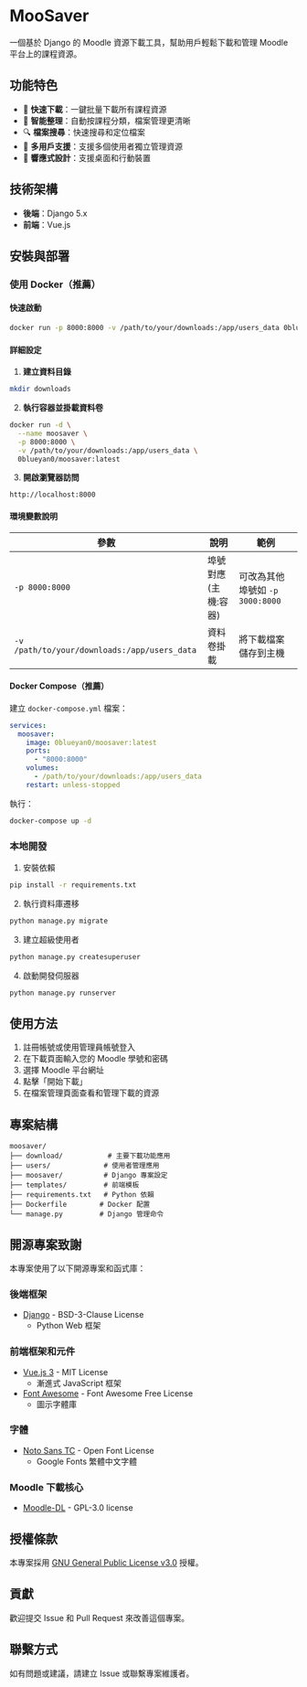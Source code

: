 # MooSaver

一個基於 Django 的 Moodle 資源下載工具，幫助用戶輕鬆下載和管理 Moodle 平台上的課程資源。

## 功能特色

- 🚀 **快速下載**：一鍵批量下載所有課程資源
- 📁 **智能整理**：自動按課程分類，檔案管理更清晰
- 🔍 **檔案搜尋**：快速搜尋和定位檔案
- 👥 **多用戶支援**：支援多個使用者獨立管理資源
- 🎨 **響應式設計**：支援桌面和行動裝置

## 技術架構

- **後端**：Django 5.x
- **前端**：Vue.js

## 安裝與部署

### 使用 Docker（推薦）

#### 快速啟動

```bash
docker run -p 8000:8000 -v /path/to/your/downloads:/app/users_data 0blueyan0/moosaver:latest
```

#### 詳細設定

1. **建立資料目錄**
```bash
mkdir downloads
```

2. **執行容器並掛載資料卷**
```bash
docker run -d \
  --name moosaver \
  -p 8000:8000 \
  -v /path/to/your/downloads:/app/users_data \
  0blueyan0/moosaver:latest
```

3. **開啟瀏覽器訪問**
```
http://localhost:8000
```

#### 環境變數說明

| 參數 | 說明 | 範例 |
|------|------|------|
| `-p 8000:8000` | 埠號對應 (主機:容器) | 可改為其他埠號如 `-p 3000:8000` |
| `-v /path/to/your/downloads:/app/users_data` | 資料卷掛載 | 將下載檔案儲存到主機 |

#### Docker Compose（推薦）

建立 `docker-compose.yml` 檔案：

```yaml
services:
  moosaver:
    image: 0blueyan0/moosaver:latest
    ports:
      - "8000:8000"
    volumes:
      - /path/to/your/downloads:/app/users_data
    restart: unless-stopped
```

執行：
```bash
docker-compose up -d
```

### 本地開發

1. 安裝依賴
```bash
pip install -r requirements.txt
```

2. 執行資料庫遷移
```bash
python manage.py migrate
```

3. 建立超級使用者
```bash
python manage.py createsuperuser
```

4. 啟動開發伺服器
```bash
python manage.py runserver
```

## 使用方法

1. 註冊帳號或使用管理員帳號登入
2. 在下載頁面輸入您的 Moodle 學號和密碼
3. 選擇 Moodle 平台網址
4. 點擊「開始下載」
5. 在檔案管理頁面查看和管理下載的資源

## 專案結構

```
moosaver/
├── download/           # 主要下載功能應用
├── users/             # 使用者管理應用
├── moosaver/          # Django 專案設定
├── templates/         # 前端模板
├── requirements.txt   # Python 依賴
├── Dockerfile        # Docker 配置
└── manage.py         # Django 管理命令
```

## 開源專案致謝

本專案使用了以下開源專案和函式庫：

### 後端框架
- [Django](https://github.com/django/django) - BSD-3-Clause License
  - Python Web 框架

### 前端框架和元件
- [Vue.js 3](https://github.com/vuejs/core) - MIT License
  - 漸進式 JavaScript 框架
- [Font Awesome](https://github.com/FortAwesome/Font-Awesome) - Font Awesome Free License
  - 圖示字體庫

### 字體
- [Noto Sans TC](https://fonts.google.com/noto/specimen/Noto+Sans+TC) - Open Font License
  - Google Fonts 繁體中文字體

### Moodle 下載核心
- [Moodle-DL](https://github.com/C0D3D3V/Moodle-DL) - GPL-3.0 license

## 授權條款

本專案採用 [GNU General Public License v3.0](LICENSE) 授權。

## 貢獻

歡迎提交 Issue 和 Pull Request 來改善這個專案。

## 聯繫方式

如有問題或建議，請建立 Issue 或聯繫專案維護者。
